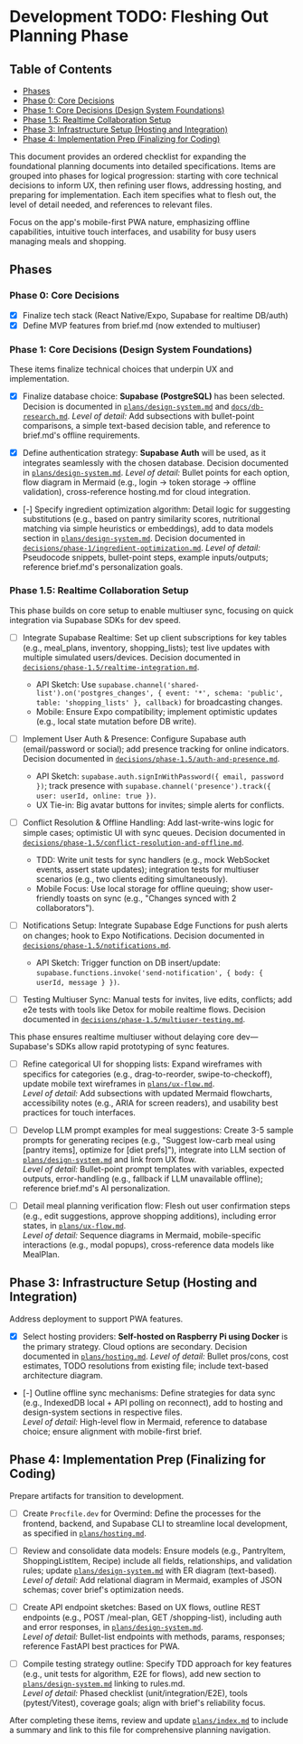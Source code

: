 # Development TODO: Fleshing Out Planning Phase

## Table of Contents
- [Phases](#phases)
- [Phase 0: Core Decisions](#phase-0-core-decisions)
- [Phase 1: Core Decisions (Design System Foundations)](#phase-1-core-decisions-design-system-foundations)
- [Phase 1.5: Realtime Collaboration Setup](#phase-15-realtime-collaboration-setup)
- [Phase 3: Infrastructure Setup (Hosting and Integration)](#phase-3-infrastructure-setup-hosting-and-integration)
- [Phase 4: Implementation Prep (Finalizing for Coding)](#phase-4-implementation-prep-finalizing-for-coding)

This document provides an ordered checklist for expanding the foundational planning documents into detailed specifications. Items are grouped into phases for logical progression: starting with core technical decisions to inform UX, then refining user flows, addressing hosting, and preparing for implementation. Each item specifies what to flesh out, the level of detail needed, and references to relevant files.

Focus on the app's mobile-first PWA nature, emphasizing offline capabilities, intuitive touch interfaces, and usability for busy users managing meals and shopping.

## Phases

### Phase 0: Core Decisions
- [x] Finalize tech stack (React Native/Expo, Supabase for realtime DB/auth)
- [x] Define MVP features from brief.md (now extended to multiuser)

### Phase 1: Core Decisions (Design System Foundations)
These items finalize technical choices that underpin UX and implementation.

- [x] Finalize database choice: **Supabase (PostgreSQL)** has been selected. Decision is documented in [`plans/design-system.md`](plans/design-system.md) and [`docs/db-research.md`](../docs/db-research.md).
  *Level of detail:* Add subsections with bullet-point comparisons, a simple text-based decision table, and reference to brief.md's offline requirements.

- [x] Define authentication strategy: **Supabase Auth** will be used, as it integrates seamlessly with the chosen database. Decision documented in [`plans/design-system.md`](plans/design-system.md).
  *Level of detail:* Bullet points for each option, flow diagram in Mermaid (e.g., login → token storage → offline validation), cross-reference hosting.md for cloud integration.

- [-] Specify ingredient optimization algorithm: Detail logic for suggesting substitutions (e.g., based on pantry similarity scores, nutritional matching via simple heuristics or embeddings), add to data models section in [`plans/design-system.md`](plans/design-system.md). Decision documented in [`decisions/phase-1/ingredient-optimization.md`](decisions/phase-1/ingredient-optimization.md).
  *Level of detail:* Pseudocode snippets, bullet-point steps, example inputs/outputs; reference brief.md's personalization goals.

### Phase 1.5: Realtime Collaboration Setup
This phase builds on core setup to enable multiuser sync, focusing on quick integration via Supabase SDKs for dev speed.

- [ ] Integrate Supabase Realtime: Set up client subscriptions for key tables (e.g., meal_plans, inventory, shopping_lists); test live updates with multiple simulated users/devices. Decision documented in [`decisions/phase-1.5/realtime-integration.md`](decisions/phase-1.5/realtime-integration.md).
  - API Sketch: Use `supabase.channel('shared-list').on('postgres_changes', { event: '*', schema: 'public', table: 'shopping_lists' }, callback)` for broadcasting changes.
  - Mobile: Ensure Expo compatibility; implement optimistic updates (e.g., local state mutation before DB write).

- [ ] Implement User Auth & Presence: Configure Supabase auth (email/password or social); add presence tracking for online indicators. Decision documented in [`decisions/phase-1.5/auth-and-presence.md`](decisions/phase-1.5/auth-and-presence.md).
  - API Sketch: `supabase.auth.signInWithPassword({ email, password })`; track presence with `supabase.channel('presence').track({ user: userId, online: true })`.
  - UX Tie-in: Big avatar buttons for invites; simple alerts for conflicts.

- [ ] Conflict Resolution & Offline Handling: Add last-write-wins logic for simple cases; optimistic UI with sync queues. Decision documented in [`decisions/phase-1.5/conflict-resolution-and-offline.md`](decisions/phase-1.5/conflict-resolution-and-offline.md).
  - TDD: Write unit tests for sync handlers (e.g., mock WebSocket events, assert state updates); integration tests for multiuser scenarios (e.g., two clients editing simultaneously).
  - Mobile Focus: Use local storage for offline queuing; show user-friendly toasts on sync (e.g., "Changes synced with 2 collaborators").

- [ ] Notifications Setup: Integrate Supabase Edge Functions for push alerts on changes; hook to Expo Notifications. Decision documented in [`decisions/phase-1.5/notifications.md`](decisions/phase-1.5/notifications.md).
  - API Sketch: Trigger function on DB insert/update: `supabase.functions.invoke('send-notification', { body: { userId, message } })`.

- [ ] Testing Multiuser Sync: Manual tests for invites, live edits, conflicts; add e2e tests with tools like Detox for mobile realtime flows. Decision documented in [`decisions/phase-1.5/multiuser-testing.md`](decisions/phase-1.5/multiuser-testing.md).

This phase ensures realtime multiuser without delaying core dev—Supabase's SDKs allow rapid prototyping of sync features.

- [ ] Refine categorical UI for shopping lists: Expand wireframes with specifics for categories (e.g., drag-to-reorder, swipe-to-checkoff), update mobile text wireframes in [`plans/ux-flow.md`](plans/ux-flow.md).  
  *Level of detail:* Add subsections with updated Mermaid flowcharts, accessibility notes (e.g., ARIA for screen readers), and usability best practices for touch interfaces.

- [ ] Develop LLM prompt examples for meal suggestions: Create 3-5 sample prompts for generating recipes (e.g., "Suggest low-carb meal using [pantry items], optimize for [diet prefs]"), integrate into LLM section of [`plans/design-system.md`](plans/design-system.md) and link from UX flow.  
  *Level of detail:* Bullet-point prompt templates with variables, expected outputs, error-handling (e.g., fallback if LLM unavailable offline); reference brief.md's AI personalization.

- [ ] Detail meal planning verification flow: Flesh out user confirmation steps (e.g., edit suggestions, approve shopping additions), including error states, in [`plans/ux-flow.md`](plans/ux-flow.md).  
  *Level of detail:* Sequence diagrams in Mermaid, mobile-specific interactions (e.g., modal popups), cross-reference data models like MealPlan.

## Phase 3: Infrastructure Setup (Hosting and Integration)
Address deployment to support PWA features.

- [x] Select hosting providers: **Self-hosted on Raspberry Pi using Docker** is the primary strategy. Cloud options are secondary. Decision documented in [`plans/hosting.md`](plans/hosting.md).
  *Level of detail:* Bullet pros/cons, cost estimates, TODO resolutions from existing file; include text-based architecture diagram.

- [-] Outline offline sync mechanisms: Define strategies for data sync (e.g., IndexedDB local + API polling on reconnect), add to hosting and design-system sections in respective files.  
  *Level of detail:* High-level flow in Mermaid, reference to database choice; ensure alignment with mobile-first brief.

## Phase 4: Implementation Prep (Finalizing for Coding)
Prepare artifacts for transition to development.

- [ ] Create `Procfile.dev` for Overmind: Define the processes for the frontend, backend, and Supabase CLI to streamline local development, as specified in [`plans/hosting.md`](plans/hosting.md).

- [ ] Review and consolidate data models: Ensure models (e.g., PantryItem, ShoppingListItem, Recipe) include all fields, relationships, and validation rules; update [`plans/design-system.md`](plans/design-system.md) with ER diagram (text-based).  
  *Level of detail:* Add relational diagram in Mermaid, examples of JSON schemas; cover brief's optimization needs.

- [ ] Create API endpoint sketches: Based on UX flows, outline REST endpoints (e.g., POST /meal-plan, GET /shopping-list), including auth and error responses, in [`plans/design-system.md`](plans/design-system.md).  
  *Level of detail:* Bullet-list endpoints with methods, params, responses; reference FastAPI best practices for PWA.

- [ ] Compile testing strategy outline: Specify TDD approach for key features (e.g., unit tests for algorithm, E2E for flows), add new section to [`plans/design-system.md`](plans/design-system.md) linking to rules.md.  
  *Level of detail:* Phased checklist (unit/integration/E2E), tools (pytest/Vitest), coverage goals; align with brief's reliability focus.

After completing these items, review and update [`plans/index.md`](plans/index.md) to include a summary and link to this file for comprehensive planning navigation.